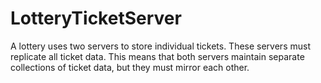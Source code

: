 # LotteryTicketServer
A lottery uses two servers to store individual tickets. These servers must replicate all ticket data. This means that both servers maintain separate collections of ticket data, but they must mirror each other. 
